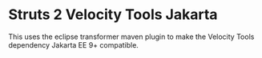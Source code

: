 # Struts 2 Velocity Tools Jakarta

This uses the eclipse transformer maven plugin to make the Velocity Tools dependency Jakarta EE 9+ compatible.

